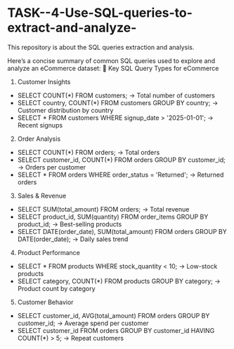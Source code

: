 # TASK--4-Use-SQL-queries-to-extract-and-analyze-
This repository is about the SQL queries extraction and analysis.


Here’s a concise summary of common SQL queries used to explore and analyze an eCommerce dataset:
🛒 Key SQL Query Types for eCommerce
1. Customer Insights
- SELECT COUNT(*) FROM customers; → Total number of customers
- SELECT country, COUNT(*) FROM customers GROUP BY country; → Customer distribution by country
- SELECT * FROM customers WHERE signup_date > '2025-01-01'; → Recent signups
  
2. Order Analysis
- SELECT COUNT(*) FROM orders; → Total orders
- SELECT customer_id, COUNT(*) FROM orders GROUP BY customer_id; → Orders per customer
- SELECT * FROM orders WHERE order_status = 'Returned'; → Returned orders
  
3. Sales & Revenue
- SELECT SUM(total_amount) FROM orders; → Total revenue
- SELECT product_id, SUM(quantity) FROM order_items GROUP BY product_id; → Best-selling products
- SELECT DATE(order_date), SUM(total_amount) FROM orders GROUP BY DATE(order_date); → Daily sales trend
  
4. Product Performance
- SELECT * FROM products WHERE stock_quantity < 10; → Low-stock products
- SELECT category, COUNT(*) FROM products GROUP BY category; → Product count by category
  
5. Customer Behavior
- SELECT customer_id, AVG(total_amount) FROM orders GROUP BY customer_id; → Average spend per customer
- SELECT customer_id FROM orders GROUP BY customer_id HAVING COUNT(*) > 5; → Repeat customers
